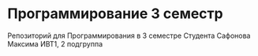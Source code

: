 # Программирование 3 семестр
Репозиторий для Программирования в 3 семестре
Студента Сафонова Максима ИВТ1, 2 подгруппа
